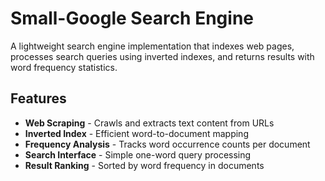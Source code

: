 # Small-Google Search Engine

A lightweight search engine implementation that indexes web pages, processes search queries using inverted indexes, and returns results with word frequency statistics.

## Features

- **Web Scraping** - Crawls and extracts text content from URLs
- **Inverted Index** - Efficient word-to-document mapping
- **Frequency Analysis** - Tracks word occurrence counts per document
- **Search Interface** - Simple one-word query processing
- **Result Ranking** - Sorted by word frequency in documents
